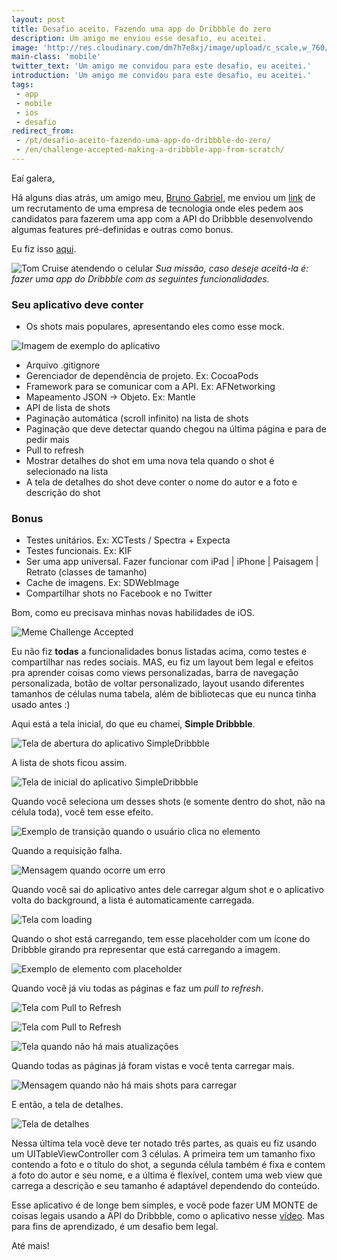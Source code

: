```yaml
---
layout: post
title: Desafio aceito. Fazendo uma app do Dribbble do zero
description: Um amigo me enviou esse desafio, eu aceitei.
image: 'http://res.cloudinary.com/dm7h7e8xj/image/upload/c_scale,w_760/v1504807658/barney-stinson_eqt7kc.jpg'
main-class: 'mobile'
twitter_text: 'Um amigo me convidou para este desafio, eu aceitei.'
introduction: 'Um amigo me convidou para este desafio, eu aceitei.'
tags:
 - app
 - mobile
 - ios
 - desafio
redirect_from:
 - /pt/desafio-aceito-fazendo-uma-app-do-dribbble-do-zero/
 - /en/challenge-accepted-making-a-dribbble-app-from-scratch/
---
```


Eaí galera,

Há alguns dias atrás, um amigo meu, <a href="https://github.com/brunogabriel" target="_blank">Bruno Gabriel</a>, me enviou um <a href="https://bitbucket.org/suporte_concrete/desafio-ios/" target="_blank">link</a> de um recrutamento de uma empresa de tecnologia onde eles pedem aos candidatos para fazerem uma app com a API do Dribbble desenvolvendo algumas features pré-definidas e outras como bonus.

Eu fiz isso <a href="https://github.com/thiagoross/SimpleDribbble" target="_blank">aqui</a>.

![Tom Cruise atendendo o celular](http://i1310.photobucket.com/albums/s647/rossener/Dribbble%20Challenge/your-mission_zpskxns2mho.png)
*Sua missão, caso deseje aceitá-la é: fazer uma app do Dribbble com as seguintes funcionalidades.*

### Seu aplicativo deve conter

 - Os shots mais populares, apresentando eles como esse mock.

![Imagem de exemplo do aplicativo](http://i1310.photobucket.com/albums/s647/rossener/Dribbble%20Challenge/mock_zpsie1ik4uo.png)

 - Arquivo .gitignore
 - Gerenciador de dependência de projeto. Ex: CocoaPods
 - Framework para se comunicar com a API. Ex: AFNetworking
 - Mapeamento JSON -&gt; Objeto. Ex: Mantle
 - API de lista de shots
 - Paginação automática (scroll infinito) na lista de shots
 - Paginação que deve detectar quando chegou na última página e para de pedir mais
 - Pull to refresh
 - Mostrar detalhes do shot em uma nova tela quando o shot é selecionado na lista
 - A tela de detalhes do shot deve conter o nome do autor e a foto e descrição do shot

### Bonus

- Testes unitários. Ex: XCTests / Spectra + Expecta
- Testes funcionais. Ex: KIF
- Ser uma app universal. Fazer funcionar com iPad \| iPhone \| Paisagem \| Retrato (classes de tamanho)
- Cache de imagens. Ex: SDWebImage
- Compartilhar shots no Facebook e no Twitter

Bom, como eu precisava minhas novas habilidades de iOS.

![Meme Challenge Accepted](http://i1310.photobucket.com/albums/s647/rossener/Dribbble%20Challenge/challenge-accepted_zpsqwnlacvu.jpg)

Eu não fiz **todas** a funcionalidades bonus listadas acima, como testes e compartilhar nas redes sociais. MAS, eu fiz um layout bem legal e efeitos pra aprender coisas como views personalizadas, barra de navegação personalizada, botão de voltar personalizado, layout usando diferentes tamanhos de células numa tabela, além de bibliotecas que eu nunca tinha usado antes :)

Aqui está a tela inicial, do que eu chamei, **Simple Dribbble**.

![Tela de abertura do aplicativo SimpleDribbble](http://i1310.photobucket.com/albums/s647/rossener/launch-screen_zpskx1mm4gd.png)

A lista de shots ficou assim.

![Tela de inicial do aplicativo SimpleDribbble](http://i1310.photobucket.com/albums/s647/rossener/shots-list_zps3pe3rabs.png)

Quando você seleciona um desses shots (e somente dentro do shot, não na célula toda), você tem esse efeito.

![Exemplo de transição quando o usuário clica no elemento](http://i1310.photobucket.com/albums/s647/rossener/selecting_zpsiycsug49.png)

Quando a requisição falha.

![Mensagem quando ocorre um erro](http://i1310.photobucket.com/albums/s647/rossener/Dribbble%20Challenge/error-message_zpsylifpclp.png)

Quando você sai do aplicativo antes dele carregar algum shot e o aplicativo volta do background, a lista é automaticamente carregada.

![Tela com loading](http://i1310.photobucket.com/albums/s647/rossener/Dribbble%20Challenge/auto-load_zpsi1xc9oi7.png)

Quando o shot está carregando, tem esse placeholder com um ícone do Dribbble girando pra representar que está carregando a imagem.

![Exemplo de elemento com placeholder](http://i1310.photobucket.com/albums/s647/rossener/Dribbble%20Challenge/loading-placeholder_zpsbbby7aoj.png)

Quando você já viu todas as páginas e faz um <em>pull to refresh</em>.

![Tela com Pull to Refresh](http://i1310.photobucket.com/albums/s647/rossener/Dribbble%20Challenge/pull-to-request_zpsep94dnws.png)

![Tela com Pull to Refresh](http://i1310.photobucket.com/albums/s647/rossener/Dribbble%20Challenge/release-to-refresh_zpstqhgajpu.png)

![Tela quando não há mais atualizações](http://i1310.photobucket.com/albums/s647/rossener/Dribbble%20Challenge/end-push-to-refresh_zpslmgvdgps.png)

Quando todas as páginas já foram vistas e você tenta carregar mais.

![Mensagem quando não há mais shots para carregar](http://i1310.photobucket.com/albums/s647/rossener/Dribbble%20Challenge/end-infinity-scroll_zpswdkleaoo.png)

E então, a tela de detalhes.

![Tela de detalhes](http://i1310.photobucket.com/albums/s647/rossener/shots-details_zpsuzqh4brt.png)

Nessa última tela você deve ter notado três partes, as quais eu fiz usando um UITableViewController com 3 células. A primeira tem um tamanho fixo contendo a foto e o título do shot, a segunda célula também é fixa e contem a foto do autor e seu nome, e a última é flexível, contem uma web view que carrega a descrição e seu tamanho é adaptável dependendo do conteúdo.

Esse aplicativo é de longe bem simples, e você pode fazer UM MONTE de coisas legais usando a API do Dribbble, como o aplicativo nesse <a href="https://www.youtube.com/watch?v=MtcscjMxxq4" target="_blank">vídeo</a>. Mas para fins de aprendizado, é um desafio bem legal.

Até mais!
